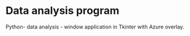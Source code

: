 # Data analysis program
Python- data analysis  - window application in Tkinter with Azure overlay. 
